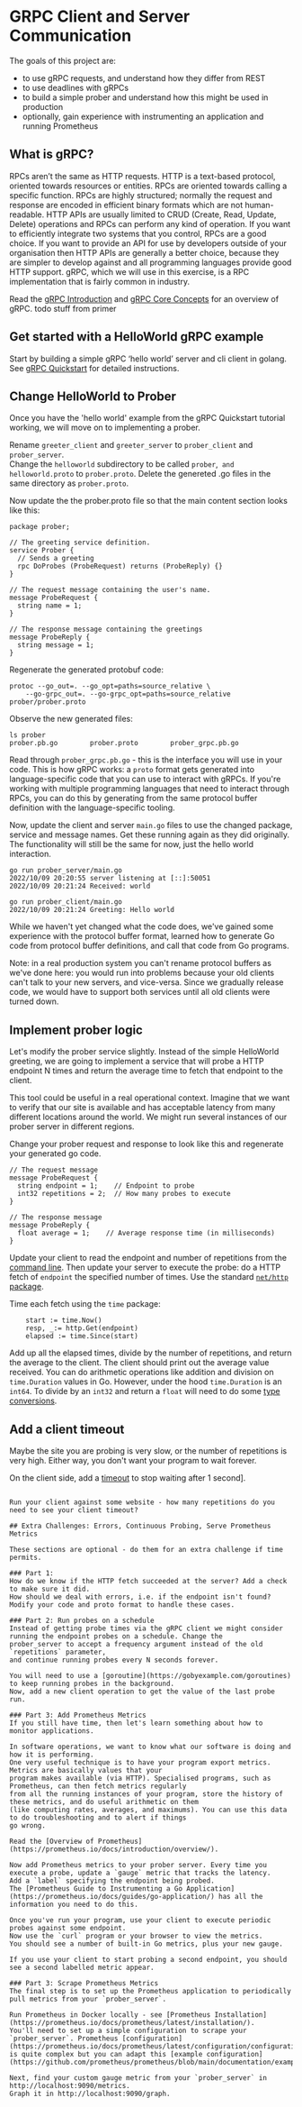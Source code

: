 # GRPC Client and Server Communication 

The goals of this project are: 
 * to use gRPC requests, and understand how they differ from REST
 * to use deadlines with gRPCs
 * to build a simple prober and understand how this might be used in production
 * optionally, gain experience with instrumenting an application and running Prometheus

## What is gRPC?

RPCs aren’t the same as HTTP requests. HTTP is a text-based protocol, oriented towards resources or entities. RPCs are oriented towards calling a specific function. RPCs are highly structured; normally the request and response are encoded in efficient binary formats which are not human-readable. HTTP APIs are usually limited to CRUD (Create, Read, Update, Delete) operations and RPCs can perform any kind of operation. If you want to efficiently integrate two systems that you control, RPCs are a good choice. If you want to provide an API for use by developers outside of your organisation then HTTP APIs are generally a better choice, because they are simpler to develop against and all programming languages provide good HTTP support. gRPC, which we will use in this exercise, is a RPC implementation that is fairly common in industry. 

Read the [gRPC Introduction](https://grpc.io/docs/what-is-grpc/introduction/) and 
[gRPC Core Concepts](https://grpc.io/docs/what-is-grpc/core-concepts/) for an overview of gRPC.
todo stuff from primer

## Get started with a HelloWorld gRPC example

Start by building a simple gRPC ‘hello world’ server and cli client in golang. See [gRPC Quickstart](https://grpc.io/docs/languages/go/quickstart/) for detailed instructions.

## Change HelloWorld to Prober

Once you have the 'hello world' example from the gRPC Quickstart tutorial working, we will move on to implementing a prober.

Rename `greeter_client` and `greeter_server` to `prober_client` and `prober_server`.   
Change the `helloworld` subdirectory to be called `prober`,` and helloworld.proto` to `prober.proto`.
Delete the genereted .go files in the same directory as `prober.proto`.

Now update the the prober.proto file so that the main content section looks like this:

```
package prober;

// The greeting service definition.
service Prober {
  // Sends a greeting
  rpc DoProbes (ProbeRequest) returns (ProbeReply) {}
}

// The request message containing the user's name.
message ProbeRequest {
  string name = 1;
}

// The response message containing the greetings
message ProbeReply {
  string message = 1;
}
```

Regenerate the generated protobuf code: 
```
protoc --go_out=. --go_opt=paths=source_relative \
    --go-grpc_out=. --go-grpc_opt=paths=source_relative prober/prober.proto
```

Observe the new generated files:
```
ls prober
prober.pb.go		prober.proto		prober_grpc.pb.go
```

Read through `prober_grpc.pb.go` - this is the interface you will use in your code. This is how gRPC works: a `proto` format 
gets generated into language-specific code that you can use to interact with gRPCs. If you're working with multiple programming languages
that need to interact through RPCs, you can do this by generating from the same protocol buffer definition with the language-specific
tooling. 

Now, update the client and server `main.go` files to use the changed package, service and message names.
Get these running again as they did originally. The functionality will still be the same for now, just the hello world interaction.

```
go run prober_server/main.go
2022/10/09 20:20:55 server listening at [::]:50051
2022/10/09 20:21:24 Received: world
````

```
go run prober_client/main.go 
2022/10/09 20:21:24 Greeting: Hello world
```

While we haven't yet changed what the code does, we've gained some experience with the protocol buffer format, learned 
how to generate Go code from protocol buffer definitions, and call that code from Go programs.

Note: in a real production system you can't rename protocol buffers as we've done here: you would run into problems because your old clients can't talk to your new servers, and vice-versa. Since we gradually release code, we would have to support both services until all old clients were turned down.

## Implement prober logic

Let's modify the prober service slightly. Instead of the simple HelloWorld greeting, we are going to implement a service that will probe a HTTP endpoint N times and return the average time to fetch that endpoint to the client. 

This tool could be useful in a real operational context. Imagine that we want to verify that our site is available and has acceptable latency from many different locations around the world. We might run several instances of our prober server in
different regions. 

Change your prober request and response to look like this and regenerate your generated go code.
```
// The request message
message ProbeRequest {
  string endpoint = 1;    // Endpoint to probe
  int32 repetitions = 2;  // How many probes to execute
}

// The response message 
message ProbeReply {
  float average = 1;    // Average response time (in milliseconds)
}
```

Update your client to read the endpoint and number of repetitions from the [command line](https://gobyexample.com/command-line-arguments).
Then update your server to execute the probe: do a HTTP fetch of `endpoint` the specified number of times.
Use the standard [`net/http` package](https://pkg.go.dev/net/http).

Time each fetch using the `time` package:

```
  	start := time.Now()
	resp, _:= http.Get(endpoint)
    elapsed := time.Since(start)
```

Add up all the elapsed times, divide by the number of repetitions, and return the average to the client.
The client should print out the average value received.
You can do arithmetic operations like addition and division on `time.Duration` values in Go.
However, under the hood `time.Duration` is an `int64`. To divide by an `int32` and return a `float` will need to do some [type conversions](https://go.dev/tour/basics/13).

## Add a client timeout

Maybe the site you are probing is very slow, or the number of repetitions is very high.
Either way, you don't want your program to wait forever. 

On the client side, add a [timeout](https://pkg.go.dev/context#WithTimeout) to stop waiting after 1 second].
```

Run your client against some website - how many repetitions do you need to see your client timeout?

## Extra Challenges: Errors, Continuous Probing, Serve Prometheus Metrics

These sections are optional - do them for an extra challenge if time permits.

### Part 1:
How do we know if the HTTP fetch succeeded at the server? Add a check to make sure it did.
How should we deal with errors, i.e. if the endpoint isn't found?
Modify your code and proto format to handle these cases.

### Part 2: Run probes on a schedule
Instead of getting probe times via the gRPC client we might consider running the endpoint probes on a schedule. Change the
prober_server to accept a frequency argument instead of the old `repetitions` parameter, 
and continue running probes every N seconds forever. 

You will need to use a [goroutine](https://gobyexample.com/goroutines) to keep running probes in the background.
Now, add a new client operation to get the value of the last probe run.

### Part 3: Add Prometheus Metrics
If you still have time, then let's learn something about how to monitor applications.

In software operations, we want to know what our software is doing and how it is performing.
One very useful technique is to have your program export metrics. Metrics are basically values that your 
program makes available (via HTTP). Specialised programs, such as Prometheus, can then fetch metrics regularly
from all the running instances of your program, store the history of these metrics, and do useful arithmetic on them
(like computing rates, averages, and maximums). You can use this data to do troubleshooting and to alert if things 
go wrong.

Read the [Overview of Prometheus](https://prometheus.io/docs/introduction/overview/).

Now add Prometheus metrics to your prober server. Every time you execute a probe, update a `gauge` metric that tracks the latency.
Add a `label` specifying the endpoint being probed. 
The [Prometheus Guide to Instrumenting a Go Application](https://prometheus.io/docs/guides/go-application/) has all the information you need to do this.

Once you've run your program, use your client to execute periodic probes against some endpoint. 
Now use the `curl` program or your browser to view the metrics. 
You should see a number of built-in Go metrics, plus your new gauge.

If you use your client to start probing a second endpoint, you should see a second labelled metric appear.

### Part 3: Scrape Prometheus Metrics
The final step is to set up the Prometheus application to periodically pull metrics from your `prober_server`.

Run Prometheus in Docker locally - see [Prometheus Installation](https://prometheus.io/docs/prometheus/latest/installation/).
You'll need to set up a simple configuration to scrape your `prober_server`. Prometheus [configuration](https://prometheus.io/docs/prometheus/latest/configuration/configuration/) is quite complex but you can adapt this [example configuration](https://github.com/prometheus/prometheus/blob/main/documentation/examples/prometheus.yml).

Next, find your custom gauge metric from your `prober_server` in http://localhost:9090/metrics.
Graph it in http://localhost:9090/graph.